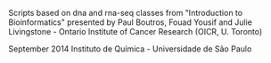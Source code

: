 Scripts based on dna and rna-seq classes from "Introduction to Bioinformatics"
presented by Paul Boutros, Fouad Yousif and Julie Livingstone - Ontario Institute of Cancer Research (OICR, U. Toronto)

September 2014
Instituto de Química - Universidade de São Paulo
